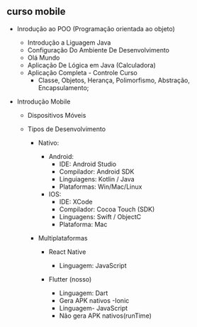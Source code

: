 ## curso mobile
- Inrodução ao POO (Programação orientada ao objeto)
    - Introdução a Liguagem Java
    - Configuração Do Ambiente De Desenvolvimento
    - Olá Mundo
    - Aplicação De Lógica em Java (Calculadora)
    - Aplicação Completa - Controle Curso
        - Classe, Objetos, Herança, Polimorfismo, Abstração, Encapsulamento;

- Introdução Mobile
    - Dispositivos Móveis
    - Tipos de Desenvolvimento

        - Nativo:
            - Android:
              - IDE: Android Studio
              - Compilador: Android SDK
              - Linguiagens: Kotlin / Java
              - Plataformas: Win/Mac/Linux
            - IOS:
              - IDE: XCode
              - Compilador: Cocoa Touch (SDK)
              - Linguagens: Swift / ObjectC
              - Plataforma: Mac

        - Multiplataformas
            - React Native
              - Linguagem: JavaScript

            - Flutter (nosso)
              - Linguagem: Dart
              - Gera APK nativos
            -Ionic
              - Linguagem- JavaScript
              - Não gera APK nativos(runTime)